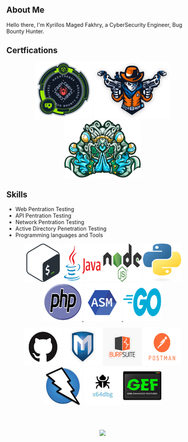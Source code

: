 ## About Me

Hello there, I'm Kyrillos Maged Fakhry, a CyberSecurity Engineer, Bug Bounty Hunter.

 <!-- ## Education  -->

 <!-- - Currently a CyberSecurity student at F.C.D.S CyberSecurity Department , Alexandria University.  -->
 


## Certfications 
 <!-- [![CBBH](/images/CBBH.png)](https://academy.hackthebox.com/achievement/badge/f3bd0f29-5247-11ee-acfc-bea50ffe6cb4)
[![Dante](/images/dante.png)](https://drive.google.com/file/d/1rPeGVPPB3KZ4QhvaYNL5VEhAKCkw1VaO/view?usp=drive_link)  -->

<p align="center">
 <a href="https://academy.hackthebox.com/achievement/badge/f3bd0f29-5247-11ee-acfc-bea50ffe6cb4"><img src="/images/CBBH.png" width="150" height="150"></a>
 <a href="https://drive.google.com/file/d/1rPeGVPPB3KZ4QhvaYNL5VEhAKCkw1VaO/view?usp=drive_link"><img src="/images/dante.png" width="200" height="150"></a>
 <a href="https://drive.google.com/file/d/1XbXuFTSL05dVqPQTaMzuyKw-TZ42xreg/view?usp=drive_link"><img src="/images/zephyr.svg" width="200" height="150"></a>
</p>

## Skills

- Web Pentration Testing
- API Pentration Testing
- Network Pentration Testing
- Active Directory Penetration Testing
- Programming languages and Tools

<p align="center">
<a href="https://www.gnu.org/software/bash/"><img src="/images/Bash-Logo.png" width="100" height="100"></a>
<a href="https://www.java.com/en/"> <img src="/images/Java-Logo.png" width="100" height="100"></a>
<a href="https://nodejs.org/en">  <img src="/images/Node.js_logo.png" width="100" height="100"></a>
<a href="https://www.python.org/">  <img src="/images/python-logo.png" width="100" height="100"></a>
<a href="https://www.php.net/"> <img src="/images/PHP-logo.png" width="100" height="100"> </a>
<a href="https://www.nasm.us/"> <img src="/images/nasm-assembly-lang.png" width="100" height="100"> </a>
<a href="https://go.dev/"> <img src="/images/Go logo.png" width="100" height="100"> </a>
</p>

<p align="center">
<a href="https://github.com/"><img src="/images/Github logo.png" width="100" height="100"></a>
<a href="https://www.metasploit.com/"><img src="/images/metasploit-logo.jpeg" width="100" height="100"></a>
<a href="https://portswigger.net/burp/"><img src="/images/burpsuite-logo.png" width="100" height="100"></a>
<a href="https://www.postman.com/"><img src="/images/postman-logo.png" width="100" height="100"></a>
<a href="https://www.zaproxy.org/"><img src="/images/zap-prox-logo.jpeg" width="100" height="100"></a>
<a href="https://x64dbg.com/"><img src="/images/x64dbg-logo.jpeg" width="100" height="100"></a>
<a href="https://github.com/hugsy/gef"><img src="/images/GEF logo.jpeg" width="100" height="100"></a>
</p>
<br>
<br>


<p align="center">
<a href="https://hits.seeyoufarm.com"><img src="https://hits.seeyoufarm.com/api/count/incr/badge.svg?url=https%3A%2F%2Fgithub.com%2Fkiro6%2Fkiro6&count_bg=%2379C83D&title_bg=%23555555&icon=&icon_color=%23E7E7E7&title=Number+of+Visits&edge_flat=false"/></a>
</p>

<!-- ![Anurag's GitHub stats](https://github-readme-stats.vercel.app/api?username=kiro6&show_icons=true&theme=radical) -->
<!-- [![GitHub Streak](https://streak-stats.demolab.com/?user=kiro6&theme=dark)](https://git.io/streak-stats) -->
